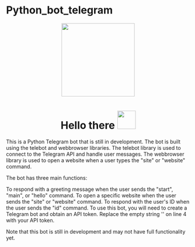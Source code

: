 # Python_bot_telegram

<div id="header" align="center">
  <img src="https://media.tenor.com/5ry-200hErMAAAAd/hacker-hacker-man.gif" width="200"/>
</div>
<div id="badges" align="center">
<h1>
 Hello there
  <img src="https://media.tenor.com/znmQl_Of2AAAAAAi/pepe-jedi-pablojedi.gif" width="50px"/>
</h1>
</div>

This is a Python Telegram bot that is still in development. The bot is built using the telebot and webbrowser libraries. The telebot library is used to connect to the Telegram API and handle user messages. The webbrowser library is used to open a website when a user types the "site" or "website" command.

The bot has three main functions:

To respond with a greeting message when the user sends the "start", "main", or "hello" command.
To open a specific website when the user sends the "site" or "website" command.
To respond with the user's ID when the user sends the "id" command.
To use this bot, you will need to create a Telegram bot and obtain an API token. Replace the empty string '' on line 4 with your API token.

Note that this bot is still in development and may not have full functionality yet.
